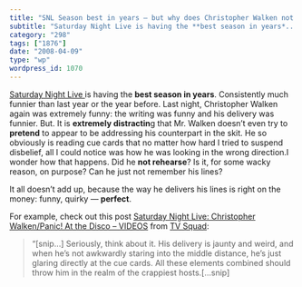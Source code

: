 ```yaml
---
title: "SNL Season best in years – but why does Christopher Walken not rehearse?"
subtitle: "Saturday Night Live is having the **best season in years*..."
category: "298"
tags: ["1876"]
date: "2008-04-09"
type: "wp"
wordpress_id: 1070
---
```

[Saturday Night Live ](http://www.nbc.com/Saturday_Night_Live/)is having the **best season in years**. Consistently much funnier than last year or the year before. Last night, Christopher Walken again was extremely funny: the writing was funny and his delivery was funnier.
But. It is **extremely distractin**g that Mr. Walken doesn’t even try to **pretend** to appear to be addressing his counterpart in the skit. He so obviously is reading cue cards that no matter how hard I tried to suspend disbelief, all I could notice was how he was looking in the wrong direction.I wonder how that happens. Did he **not rehearse**? Is it, for some wacky reason, on purpose? Can he just not remember his lines?

It all doesn’t add up, because the way he delivers his lines is right on the money: funny, quirky — **perfect**.

For example, check out this post [Saturday Night Live: Christopher Walken/Panic! At the Disco – VIDEOS](http://feeds.feedburner.com/~r/weblogsinc/tvsquad/~3/265167417/) from [TV Squad](http://www.tvsquad.com/rss.xml):

> “[snip…] Seriously, think about it. His delivery is jaunty and weird, and when he’s not awkwardly staring into the middle distance, he’s just glaring directly at the cue cards. All these elements combined should throw him in the realm of the crappiest hosts.[…snip]